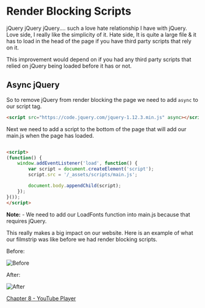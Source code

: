 # Render Blocking Scripts
jQuery jQuery jQuery.... such a love hate relationship I have with jQuery. Love side, I really like the simplicity of it. Hate side, It is quite a large file & it has to load in the head of the page if you have third party scripts that rely on it.

This improvement would depend on if you had any third party scripts that relied on jQuery being loaded before it has or not.

## Async jQuery

So to remove jQuery from render blocking the page we need to add `async` to our script tag.

```html
<script src="https://code.jquery.com/jquery-1.12.3.min.js" async></script>
```

Next we need to add a script to the bottom of the page that will add our main.js when the page has loaded.

```html

<script>
(function() {
	window.addEventListener('load', function() {
		var script = document.createElement('script');
		script.src = '/_assets/scripts/main.js';

		document.body.appendChild(script);
	});
}());
</script>

```

**Note:** - We need to add our LoadFonts function into main.js because that requires jQuery.

This really makes a big impact on our website. Here is an example of what our filmstrip was like before we had render blocking scripts.

Before:

![Before](https://raw.githubusercontent.com/code-mattclaffey/performance-kit/master/07-render-blocking-scripts/screenshots/render-blocking-scripts-before.png)


After:

![After](https://raw.githubusercontent.com/code-mattclaffey/performance-kit/master/07-render-blocking-scripts/screenshots/render-blocking-scripts-after.png)


[Chapter 8 - YouTube Player](https://github.com/code-mattclaffey/performance-kit/tree/master/08-youtube-player/readme.md)
